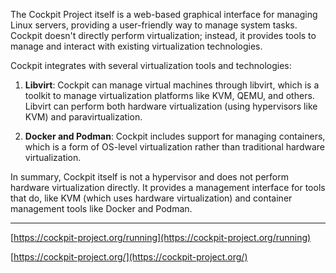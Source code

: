 
The Cockpit Project itself is a web-based graphical interface for managing Linux servers, providing a user-friendly way to manage system tasks. Cockpit doesn't directly perform virtualization; instead, it provides tools to manage and interact with existing virtualization technologies.

Cockpit integrates with several virtualization tools and technologies:

1. **Libvirt**: Cockpit can manage virtual machines through libvirt, which is a toolkit to manage virtualization platforms like KVM, QEMU, and others. Libvirt can perform both hardware virtualization (using hypervisors like KVM) and paravirtualization.

2. **Docker and Podman**: Cockpit includes support for managing containers, which is a form of OS-level virtualization rather than traditional hardware virtualization.

In summary, Cockpit itself is not a hypervisor and does not perform hardware virtualization directly. It provides a management interface for tools that do, like KVM (which uses hardware virtualization) and container management tools like Docker and Podman.

---

[https://cockpit-project.org/running](https://cockpit-project.org/running)  

  

[https://cockpit-project.org/](https://cockpit-project.org/)